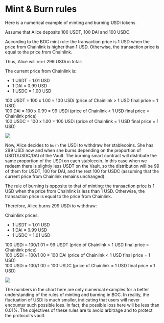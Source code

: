 # Mint & Burn rules

Here is a numerical example of minting and burning USDi tokens.

Assume that Alice deposits 100 USDT, 100 DAI and 100 USDC.

According to the BOC mint rule: the transaction price is 1 USD when the price from Chainlink is higher than 1 USD. Otherwise, the transaction price is equal to the price from Chainlink.

Thus, Alice will `mint` 299 USDi in total:

The current price from Chainlink is:

* 1 USDT = 1.01 USD
* 1 DAI = 0.99 USD
* 1 USDC = 1.00 USD

100 USDT = 100 x 1.00 = 100 USDi (price of Chainlink > 1 USD final price = 1 USD)\
100 DAI = 100 x 0.99 = 99 USDi (price of Chainlink < 1 USD final price = Chainlink price)\
100 USDC = 100 x 1.00 = 100 USDi (price of Chainlink = 1 USD final price = 1 USD)

![](../../.gitbook/assets/mint.png)

Now, Alice decides to `burn` the USDi to withdraw her stablecoins. She has 299 USDi now and when she burns depending on the proportion of USDT/USDC/DAI of the Vault. The burning smart contract will distribute the same proportion of the USDi on each stablecoin. In this case when we redeem there is slightly less USDT on the Vault, so the distribution will be 99 of them for USDT, 100 for DAI, and the rest 100 for USDC (assuming that the current price from Chainlink remains unchanged).

The rule of burning is opposite to that of minting: the transaction price is 1 USD when the price from Chainlink is less than 1 USD. Otherwise, the transaction price is equal to the price from Chainlink.

Therefore, Alice burns 299 USDi to withdraw:

Chainlink prices:

* 1 USDT = 1.01 USD
* 1 DAI = 0.99 USD
* 1 USDC = 1.01 USD

100 USDi = 100/1.01 = 99 USDT (price of Chainlink > 1 USD final price = Chainlink price)\
100 USDi = 100/1.00 = 100 DAI (price of Chainlink < 1 USD final price = 1 USD)\
100 USDi = 100/1.00 = 100 USDC (price of Chainlink = 1 USD final price = 1 USD)

![](../../.gitbook/assets/burn.png)

The numbers in the chart here are only numerical examples for a better understanding of the rules of minting and burning in BOC. In reality, the fluctuation of USDi is much smaller, indicating that users will never encounter such possible loss. In fact, the possible loss here will be less than 0.01%. The objectives of these rules are to avoid arbitrage and to protect the protocol's vault.
